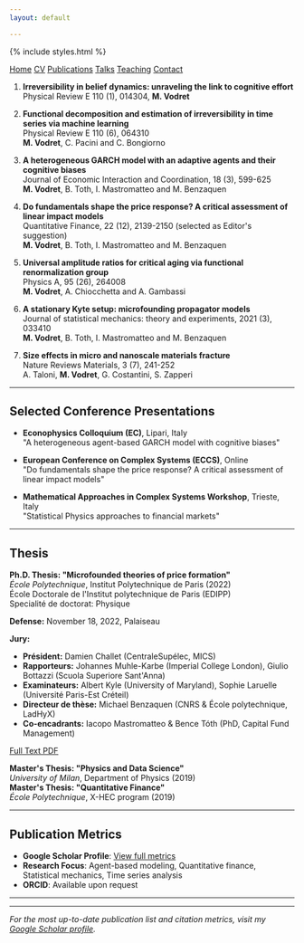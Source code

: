 ```yaml
---
layout: default

---
```


{% include styles.html %}

<nav class="nav-clean">
  <a href="/">Home</a>
  <a href="/cv">CV</a>
  <a href="/publications" class="current">Publications</a>
  <a href="/talks">Talks</a>
  <a href="/teaching">Teaching</a>
  <a href="/contact">Contact</a>
</nav>

1. **Irreversibility in belief dynamics: unraveling the link to cognitive effort**  
   Physical Review E 110 (1), 014304, **M. Vodret**

2. **Functional decomposition and estimation of irreversibility in time series via machine learning**  
   Physical Review E 110 (6), 064310  
   **M. Vodret**, C. Pacini and C. Bongiorno

3. **A heterogeneous GARCH model with an adaptive agents and their cognitive biases**  
   Journal of Economic Interaction and Coordination, 18 (3), 599-625  
   **M. Vodret**, B. Toth, I. Mastromatteo and M. Benzaquen

4. **Do fundamentals shape the price response? A critical assessment of linear impact models**  
   Quantitative Finance, 22 (12), 2139-2150 (selected as Editor's suggestion)  
   **M. Vodret**, B. Toth, I. Mastromatteo and M. Benzaquen

5. **Universal amplitude ratios for critical aging via functional renormalization group**  
   Physics A, 95 (26), 264008  
   **M. Vodret**, A. Chiocchetta and A. Gambassi

6. **A stationary Kyte setup: microfounding propagator models**  
   Journal of statistical mechanics: theory and experiments, 2021 (3), 033410  
   **M. Vodret**, B. Toth, I. Mastromatteo and M. Benzaquen

7. **Size effects in micro and nanoscale materials fracture**  
   Nature Reviews Materials, 3 (7), 241-252  
   A. Taloni, **M. Vodret**, G. Costantini, S. Zapperi

---

## Selected Conference Presentations

- **Econophysics Colloquium (EC)**, Lipari, Italy  
  "A heterogeneous agent-based GARCH model with cognitive biases"

- **European Conference on Complex Systems (ECCS)**, Online  
  "Do fundamentals shape the price response? A critical assessment of linear impact models"

- **Mathematical Approaches in Complex Systems Workshop**, Trieste, Italy  
  "Statistical Physics approaches to financial markets"

---

## Thesis

**Ph.D. Thesis: "Microfounded theories of price formation"**  
*École Polytechnique*, Institut Polytechnique de Paris (2022)  
École Doctorale de l'Institut polytechnique de Paris (EDIPP)  
Specialité de doctorat: Physique  

**Defense:** November 18, 2022, Palaiseau  

**Jury:**
- **Président:** Damien Challet (CentraleSupélec, MICS)
- **Rapporteurs:** Johannes Muhle-Karbe (Imperial College London), Giulio Bottazzi (Scuola Superiore Sant'Anna)
- **Examinateurs:** Albert Kyle (University of Maryland), Sophie Laruelle (Université Paris-Est Créteil)
- **Directeur de thèse:** Michael Benzaquen (CNRS & École polytechnique, LadHyX)
- **Co-encadrants:** Iacopo Mastromatteo & Bence Tóth (PhD, Capital Fund Management)

[Full Text PDF](https://theses.hal.science/tel-04106396/file/114697_VODRET_2022_archivage.pdf)

**Master's Thesis: "Physics and Data Science"**  
*University of Milan*, Department of Physics (2019)  
**Master's Thesis: "Quantitative Finance"**  
*École Polytechnique*, X-HEC program (2019)

---

## Publication Metrics

- **Google Scholar Profile**: [View full metrics](https://scholar.google.com/citations?user=BjqSd7cAAAAJ)
- **Research Focus**: Agent-based modeling, Quantitative finance, Statistical mechanics, Time series analysis
- **ORCID**: Available upon request

---

---

*For the most up-to-date publication list and citation metrics, visit my [Google Scholar profile](https://scholar.google.com/citations?user=BjqSd7cAAAAJ).*